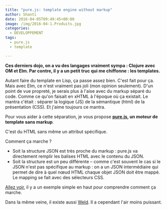 ```yaml
---
title: "pure.js: template engine without markup"
author: Shanti
date: 2016-04-05T09:49:45+00:00
image: /img/2016-04-1.Produits.jpg
categories:
  - DÉVELOPPEMENT
tags:
  - pure.js
  - template

---
```

**Ces derniers dojo, on a vu des langages vraiment sympa : Clojure avec OM et Elm. Par contre, il y a un petit truc qui me chiffonne : les templates.**

Autant faire du template en Lisp, ça passe assez bien. C'est fait pour ça. Mais avec Elm, ce n'est vraiment pas joli (mon opinion seulement). D'un point de vue propreté, je serais plus à l'aise avec du markup séparé du code. Comme ce qu'on faisait en xHTML à l'époque où ça existait. Le mantra c'était : séparer la logique (JS) de la sémantique (html) de la présentation (CSS). Et j'aime toujours ce mantra.

Pour vous aider à cette séparation, je vous propose **[pure.js](https://beebole.com/pure/), un moteur de template sans markup**.

C'est du HTML sans même un attribut spécifique.

Comment ça marche ?

* Soit la structure JSON est très proche du markup : pure.js va directement remplir les balises HTML avec le contenu du JSON.
* Soit la structure est un peu différente – comme c'est souvent le cas si le JSON n'est pas spécifique au markup : on a un JSON intermédiaire qui permet de dire à quel nœud HTML chaque objet JSON doit être mappé. Le mapping se fait avec des sélecteurs CSS.

[Allez voir](https://beebole.com/pure/), il y a un exemple simple en haut pour comprendre comment ça marche.

Dans la même veine, il existe aussi [Weld](https://github.com/tmpvar/weld). Il a cependant l'air moins puissant.

